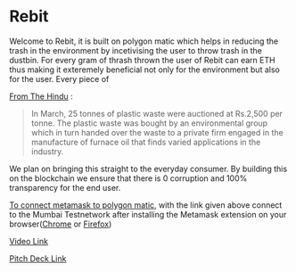 # Rebit

Welcome to Rebit, it is built on polygon matic which helps in reducing the trash in the environment by incetivising the user to throw trash in the dustbin. For every gram of thrash thrown the user of Rebit can earn ETH thus making it exteremely beneficial not only for the environment but also for the user. Every piece of

[From The Hindu](https://www.thehindu.com/news/cities/chennai/Recycling-waste-and-earning-money/article14688200.ece) :

> In March, 25 tonnes of plastic waste were auctioned at Rs.2,500 per tonne. The plastic waste was bought by an environmental group which in turn handed over the waste to a private firm engaged in the manufacture of furnace oil that finds varied applications in the industry.

We plan on bringing this straight to the everyday consumer. By building this on the blockchain we ensure that there is 0 corruption and 100% transparency for the end user.

[To connect metamask to polygon matic](https://docs.polygon.technology/docs/develop/metamask/config-polygon-on-metamask/), with the link given above connect to the Mumbai Testnetwork after installing the Metamask extension on your browser([Chrome](https://chrome.google.com/webstore/detail/metamask/nkbihfbeogaeaoehlefnkodbefgpgknn?hl=en) or [Firefox](https://addons.mozilla.org/en-US/firefox/addon/ether-metamask/))

[Video Link](https://drive.google.com/file/d/1lWyOgOabGpuzfXVpymQrotGD4dIbuQ3D/view?usp=sharing)

[Pitch Deck Link](https://drive.google.com/file/d/1HEHK3ePEt9CjN0rB2fl53S8F3E38Ct2l/view?usp=sharing)
